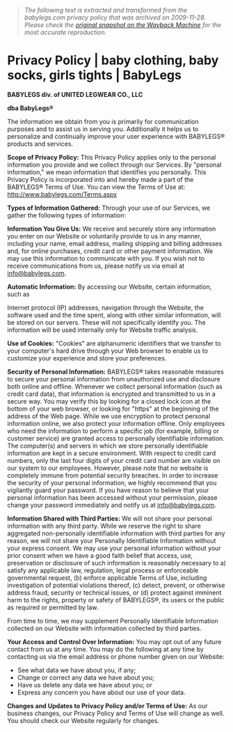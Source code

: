 > *The following text is extracted and transformed from the babylegs.com privacy policy that was archived on 2009-11-28. Please check the [original snapshot on the Wayback Machine](https://web.archive.org/web/20091128105621id_/http%3A//www.babylegs.com/Privacy.aspx) for the most accurate reproduction.*

# Privacy Policy | baby clothing, baby socks, girls tights | BabyLegs

**BABYLEGS div. of UNITED LEGWEAR CO., LLC**

**dba BabyLegs®**   


The information we obtain from you is primarily for communication purposes and to assist us in serving you. Additionally it helps us to personalize and continually improve your user experience with BABYLEGS® products and services.   


**Scope of Privacy Policy:** This Privacy Policy applies only to the personal information you provide and we collect through our Services. By "personal information," we mean information that identifies you personally. This Privacy Policy is incorporated into and hereby made a part of the BABYLEGS® Terms of Use. You can view the Terms of Use at: <http://www.babylegs.com/Terms.aspx>   


**Types of Information Gathered:** Through your use of our Services, we gather the following types of information:   


**Information You Give Us:** We receive and securely store any information you enter on our Website or voluntarily provide to us in any manner, including your name, email address, mailing shipping and billing addresses and, for online purchases, credit card or other payment information. We may use this information to communicate with you. If you wish not to receive communications from us, please notify us via email at [info@babylegs.com](mailto:info@babylegs.com).   





**Automatic Information:** By accessing our Website, certain information, such as




Internet protocol (IP) addresses, navigation through the Website, the software used and the time spent, along with other similar information, will be stored on our servers. These will not specifically identify you. The information will be used internally only for Website traffic analysis.   





**Use of Cookies:** "Cookies" are alphanumeric identifiers that we transfer to your computer's hard drive through your Web browser to enable us to customize your experience and store your preferences.   


**Security of Personal Information:** BABYLEGS® takes reasonable measures to secure your personal information from unauthorized use and disclosure both online and offline. Whenever we collect personal information (such as credit card data), that information is encrypted and transmitted to us in a secure way. You may verify this by looking for a closed lock icon at the bottom of your web browser, or looking for "https" at the beginning of the address of the Web page. While we use encryption to protect personal information online, we also protect your information offline. Only employees who need the information to perform a specific job (for example, billing or customer service) are granted access to personally identifiable information. The computer(s) and servers in which we store personally identifiable information are kept in a secure environment. With respect to credit card numbers, only the last four digits of your credit card number are visible on our system to our employees. However, please note that no website is completely immune from potential security breaches. In order to increase the security of your personal information, we highly recommend that you vigilantly guard your password. If you have reason to believe that your personal information has been accessed without your permission, please change your password immediately and notify us at [info@babylegs.com](mailto:info@babylegs.com).   


**Information Shared with Third Parties:** We will not share your personal information with any third party. While we reserve the right to share aggregated non-personally identifiable information with third parties for any reason, we will not share your Personally Identifiable Information without your express consent. We may use your personal information without your prior consent when we have a good faith belief that access, use, preservation or disclosure of such information is reasonably necessary to a) satisfy any applicable law, regulation, legal process or enforceable governmental request, (b) enforce applicable Terms of Use, including investigation of potential violations thereof, (c) detect, prevent, or otherwise address fraud, security or technical issues, or (d) protect against imminent harm to the rights, property or safety of BABYLEGS®, its users or the public as required or permitted by law.   


From time to time, we may supplement Personally Identifiable Information collected on our Website with information collected by third parties.   


**Your Access and Control Over Information:** You may opt out of any future contact from us at any time. You may do the following at any time by contacting us via the email address or phone number given on our Website:

  * See what data we have about you, if any;
  * Change or correct any data we have about you;
  * Have us delete any data we have about you; or
  * Express any concern you have about our use of your data.



**Changes and Updates to Privacy Policy and/or Terms of Use:** As our business changes, our Privacy Policy and Terms of Use will change as well. You should check our Website regularly for changes.
